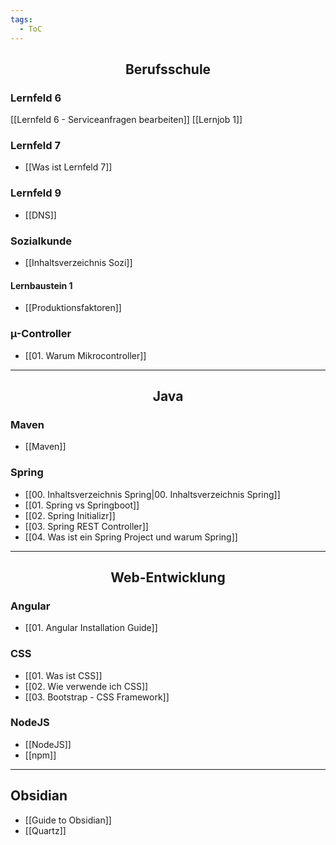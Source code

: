 ```yaml
---
tags:
  - ToC
---
```

<h2 align="center"> Berufsschule </h2>

### Lernfeld 6

[[Lernfeld 6 - Serviceanfragen bearbeiten]]
[[Lernjob 1]]

### Lernfeld 7

-  [[Was ist Lernfeld 7]]
### Lernfeld 9

- [[DNS]]
### Sozialkunde

- [[Inhaltsverzeichnis Sozi]]
#### Lernbaustein 1

- [[Produktionsfaktoren]]

### µ-Controller

- [[01. Warum Mikrocontroller]]

<hr>
<h2 align="center"> Java </h2>

### Maven

- [[Maven]]

### Spring

- [[00. Inhaltsverzeichnis Spring|00. Inhaltsverzeichnis Spring]]
- [[01. Spring vs Springboot]]
- [[02. Spring Initializr]]
- [[03. Spring REST Controller]]
- [[04. Was ist ein Spring Project und warum Spring]]

<hr>

<h2 align="center">Web-Entwicklung </h2>

### Angular

- [[01. Angular Installation Guide]]

### CSS
- [[01. Was ist CSS]]
- [[02. Wie verwende ich CSS]]
- [[03. Bootstrap - CSS Framework]]

### NodeJS
- [[NodeJS]]
- [[npm]]

<hr>

## Obsidian 

- [[Guide to Obsidian]]
- [[Quartz]]

<br>